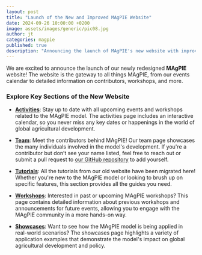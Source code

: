 ```yaml
---
layout: post
title: "Launch of the New and Improved MAgPIE Website"
date: 2024-09-26 10:00:00 +0200
image: assets/images/generic/pic08.jpg
author: jt
categories: magpie
published: true
description: "Announcing the launch of MAgPIE's new website with improved features, including activities, contributor information, and showcases."
---
```


We are excited to announce the launch of our newly redesigned **MAgPIE** website! The website is the gateway to all things MAgPIE, from our events calendar to detailed information on contributors, workshops, and more.

### Explore Key Sections of the New Website

- **[Activities](/activities.html)**: Stay up to date with all upcoming events and workshops related to the MAgPIE model. The activities page includes an interactive calendar, so you never miss any key dates or happenings in the world of global agricultural development.

- **[Team](/team.html)**: Meet the contributors behind MAgPIE! Our team page showcases the many individuals involved in the model's development. If you're a contributor but don’t see your name listed, feel free to reach out or submit a pull request to [our GitHub repository](https://github.com/magpiemodel/magpiemodel.github.io) to add yourself.

- **[Tutorials](/tutorials.html)**: All the tutorials from our old website have been migrated here! Whether you're new to the MAgPIE model or looking to brush up on specific features, this section provides all the guides you need.

- **[Workshops](/workshops.html)**: Interested in past or upcoming MAgPIE workshops? This page contains detailed information about previous workshops and announcements for future events, allowing you to engage with the MAgPIE community in a more hands-on way.

- **[Showcases](/showcases.html)**: Want to see how the MAgPIE model is being applied in real-world scenarios? The showcases page highlights a variety of application examples that demonstrate the model's impact on global agricultural development and policy.
